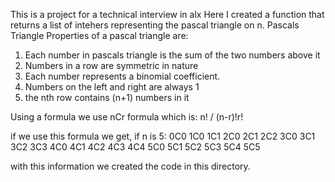 This is a project for a technical interview in alx
Here I created a function that returns a list of intehers representing the pascal triangle on n.
Pascals Triangle
Properties of a pascal triangle are:
1. Each number in pascals triangle is the sum of the two numbers above it
2. Numbers in a row are symmetric in nature
3. Each number represents a binomial coefficient.
4. Numbers on the left and right are always 1
5. the nth row contains (n+1) numbers in it

Using a formula we use nCr formula which is:
n! / (n-r)!r!

if we use this formula we get, if n is 5: 
0C0
1C0 1C1
2C0 2C1 2C2
3C0 3C1 3C2 3C3
4C0 4C1 4C2 4C3 4C4
5C0 5C1 5C2 5C3 5C4 5C5

with this information we created the code in this directory.
